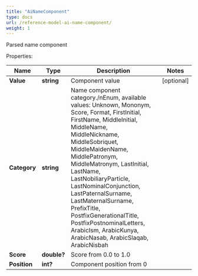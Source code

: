 ```yaml
---
title: "AiNameComponent"
type: docs
url: /reference-model-ai-name-component/
weight: 1
---
```

Parsed name component             

Properties:

Name | Type | Description | Notes
---- | ---- | ----------- | -----
**Value** | **string** | Component value              | [optional] 
**Category** | **string** | Name component category./nEnum, available values: Unknown, Mononym, Score, Format, FirstInitial, FirstName, MiddleInitial, MiddleName, MiddleNickname, MiddleSobriquet, MiddleMaidenName, MiddlePatronym, MiddleMatronym, LastInitial, LastName, LastNobiliaryParticle, LastNominalConjunction, LastPaternalSurname, LastMaternalSurname, PrefixTitle, PostfixGenerationalTitle, PostfixPostnominalLetters, ArabicIsm, ArabicKunya, ArabicNasab, ArabicSlaqab, ArabicNisbah | 
**Score** | **double?** | Score from 0.0 to 1.0              | 
**Position** | **int?** | Component position from 0              | 


